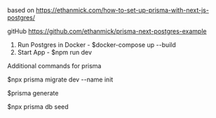 based on https://ethanmick.com/how-to-set-up-prisma-with-next-js-postgres/

gitHub https://github.com/ethanmick/prisma-next-postgres-example


1) Run Postgres in Docker - $docker-compose up --build
2) Start App              - $npm run dev


Additional commands for prisma

$npx prisma migrate dev --name init

$prisma generate

$npx prisma db seed
